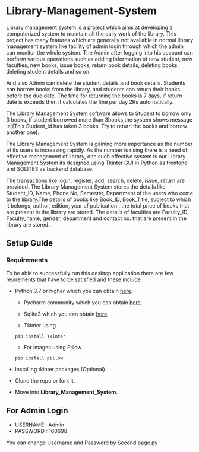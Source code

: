 # Library-Management-System

Library management system is a project which aims at developing a computerized system to maintain all the daily work of the library. This project has many features which are generally not available in normal library management system like facility of admin login   through which the admin can monitor the whole system. The Admin after logging into his account can perform various operations such as adding information of new student, new faculties, new books, issue books, return book details, deleting books, deleting student details  and so on.

And also Admin can delete the student details and book details. Students can borrow books from the library, and students can return their books before the due date. The time for returning the books is 7 days, if return date is exceeds then it calculates the fine per day 2Rs automatically. 

The Library Management System software allows to Student to borrow only 3 books, if student borrowed more than 3books,the system shows message ie;(This Student_id has taken 3 books, Try to return the books and borrow another one). 

The Library Management System is gaining more importance as the number of its users is increasing rapidly. As the number is rising there is a need of effective management of library, one such effective system is our Library Management System its designed using Tkinter GUI in Python as frontend and SQLITE3 as backend database. 

The transactions like login, register, add, search, delete, issue, return are provided. The Library Management System stores the details like Student_ID, Name, Phone No, Semester, Department of the users who come to the library.The details of books like Book_ID, Book_Title,  subject to which it belongs, author, edition, year of publication , the total price of books that are present in the library are stored. The details of faculties are Faculty_ID, Faculty_name, gender, department and contact no. that are present in the library are stored...

## Setup Guide

### Requirements

To be able to successfully run this desktop application there are few reuirements that have to be satisfied and these include :

- Python 3.7 or higher
  which you can obtain [here](https://www.python.org/downloads/).
  
  - Pycharm community 
  which you can obtain [here](https://www.jetbrains.com/pycharm/download/#section=windows).
  
  - Sqlite3
  which you can obtain [here](https://sqlitebrowser.org/dl/).
  
  - Tkinter using
    
  ```
  pip install Tkinter
  ```
 
  - For images using Pillow
  
  ```
  pip install pillow
  ```
  
 - Installing tkinter packages (Optional).

 - Clone the repo or fork it.

 - Move into **Library_Management_System**.

## For Admin Login

- USERNAME : Admin
- PASSWORD : 160698

You can change Username and Password by Second page.py  
